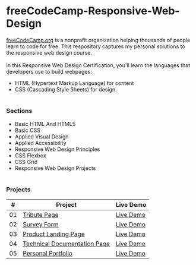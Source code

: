 # freeCodeCamp-Responsive-Web-Design
[freeCodeCamp.org](https://www.freecodecamp.org/) is a nonprofit organization helping thousands of people learn to code for free. This respository captures my personal solutions to the responsive web design course.</br></br>
In this Responsive Web Design Certification, you'll learn the languages that developers use to build webpages:
- HTML (Hypertext Markup Language) for content
- CSS (Cascading Style Sheets) for design.

#

### Sections

- Basic HTML And HTML5
- Basic CSS
- Applied Visual Design
- Applied Accessibility
- Responsive Web Design Principles
- CSS Flexbox
- CSS Grid
- Responsive Web Design Projects

#

### Projects

|  #  | Project                                                                                                                     | Live Demo                                                                         |
| :-: | --------------------------------------------------------------------------------------------------------------------------- | --------------------------------------------------------------------------------- |
| 01  | [Tribute Page](https://www.freecodecamp.org/learn/responsive-web-design/responsive-web-design-projects/build-a-tribute-page)                             | [Live Demo](https://codepen.io/SaketKothari/pen/BawKaWz)               |
| 02  | [Survey Form](https://www.freecodecamp.org/learn/responsive-web-design/responsive-web-design-projects/build-a-survey-form)                               | [Live Demo](https://codepen.io/SaketKothari/pen/RwLaNwo)                |
| 03  | [Product Landing Page](https://www.freecodecamp.org/learn/responsive-web-design/responsive-web-design-projects/build-a-product-landing-page)             | [Live Demo](https://codepen.io/SaketKothari/pen/wvrGEvq) |
| 04  | [Technical Documentation Page](https://www.freecodecamp.org/learn/responsive-web-design/responsive-web-design-projects/build-a-technical-documentation-page)  | [Live Demo](https://codepen.io/SaketKothari/details/YzrqOXw)          |
| 05  | [Personal Portfolio](https://www.freecodecamp.org/learn/responsive-web-design/responsive-web-design-projects/build-a-personal-portfolio-webpage)         | [Live Demo](https://codepen.io/SaketKothari/pen/vYeGzgy)  |
